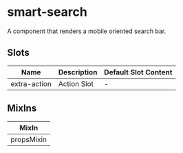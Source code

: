 # smart-search

A component that renders a mobile oriented search bar.

## Slots

<!-- @vuese:smart-search:slots:start -->
|Name|Description|Default Slot Content|
|---|---|---|
|extra-action|Action Slot|-|

<!-- @vuese:smart-search:slots:end -->


## MixIns

<!-- @vuese:smart-search:mixIns:start -->
|MixIn|
|---|
|propsMixin|

<!-- @vuese:smart-search:mixIns:end -->


